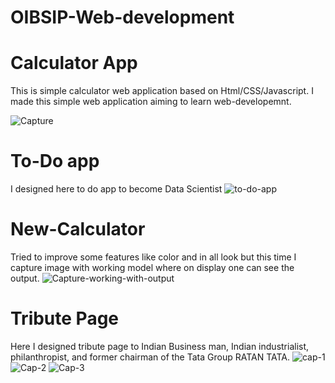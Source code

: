 # OIBSIP-Web-development
# Calculator App
This is simple calculator web application based on Html/CSS/Javascript.
I made this simple web application aiming to learn web-developemnt.

![Capture](https://github.com/user-attachments/assets/eeb421c4-fa8a-4e4f-8c4a-ee694ef61a4b)

# To-Do app
I designed here to do app to become Data Scientist
![to-do-app](https://github.com/user-attachments/assets/e5e425fc-8667-4e8d-aa5f-6150668de4e9)

# New-Calculator
Tried to improve some features like color and in all look but this time I capture image with working model where on display one can see the output.
![Capture-working-with-output](https://github.com/user-attachments/assets/8a2aae49-4519-4b3f-b456-850dc4c150f4)

# Tribute Page

Here I designed tribute page to Indian Business man, Indian industrialist, philanthropist, and former chairman of the Tata Group RATAN TATA.
![cap-1](https://github.com/user-attachments/assets/8d6d25f1-d012-4393-a3fb-be727d6fa5d1)
![Cap-2](https://github.com/user-attachments/assets/6aead909-ebc9-4a0a-8d32-e983961a66a9)
![Cap-3](https://github.com/user-attachments/assets/0ae3fb3f-4358-4168-a7c4-1bfd2e535333)

